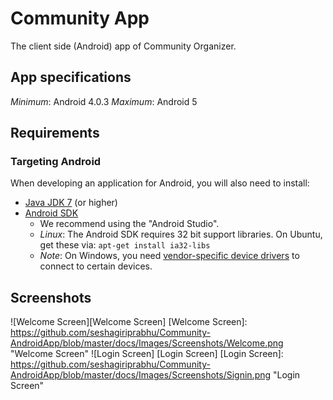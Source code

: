 # Community App
The client side (Android) app of Community Organizer.

## App specifications
*Minimum*: Android 4.0.3
*Maximum*: Android 5

## Requirements
### Targeting Android
When developing an application for Android, you will also need to install:

- [Java JDK 7](http://www.oracle.com/technetwork/java/javase/downloads/index.html) (or higher)
- [Android SDK](https://developer.android.com/sdk/index.html)
    - We recommend using the "Android Studio".
    - *Linux*: The Android SDK requires 32 bit support libraries. On Ubuntu, get these via: 
    `apt-get install ia32-libs`
    - *Note*: On Windows, you need [vendor-specific device drivers](http://developer.android.com/tools/extras/oem-usb.html) 
    to connect to certain devices.

## Screenshots
![Welcome Screen][Welcome Screen] 
[Welcome Screen]: https://github.com/seshagiriprabhu/Community-AndroidApp/blob/master/docs/Images/Screenshots/Welcome.png "Welcome Screen"
![Login Screen] [Login Screen]
[Login Screen]: https://github.com/seshagiriprabhu/Community-AndroidApp/blob/master/docs/Images/Screenshots/Signin.png "Login Screen"
